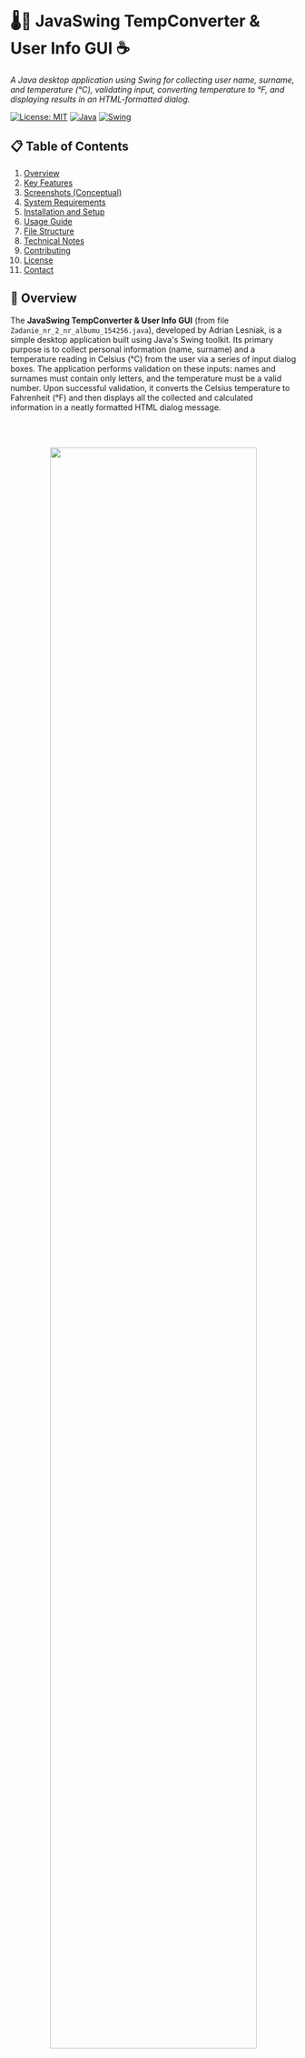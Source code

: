# 🌡️👤 JavaSwing TempConverter & User Info GUI ☕
_A Java desktop application using Swing for collecting user name, surname, and temperature (°C), validating input, converting temperature to °F, and displaying results in an HTML-formatted dialog._

[![License: MIT](https://img.shields.io/badge/License-MIT-yellow.svg)](https://opensource.org/licenses/MIT)
[![Java](https://img.shields.io/badge/Java-%3E%3D8-007396.svg?logo=java&logoColor=white)](https://www.java.com/)
[![Swing](https://img.shields.io/badge/UI-Java%20Swing-orange.svg)]() <!-- Generic Swing badge -->

## 📋 Table of Contents
1.  [Overview](#-overview)
2.  [Key Features](#-key-features)
3.  [Screenshots (Conceptual)](#-screenshots-conceptual)
4.  [System Requirements](#-system-requirements)
5.  [Installation and Setup](#️-installation-and-setup)
6.  [Usage Guide](#️-usage-guide)
7.  [File Structure](#-file-structure)
8.  [Technical Notes](#-technical-notes)
9.  [Contributing](#-contributing)
10. [License](#-license)
11. [Contact](#-contact)

## 📄 Overview

The **JavaSwing TempConverter & User Info GUI** (from file `Zadanie_nr_2_nr_albumu_154256.java`), developed by Adrian Lesniak, is a simple desktop application built using Java's Swing toolkit. Its primary purpose is to collect personal information (name, surname) and a temperature reading in Celsius (°C) from the user via a series of input dialog boxes. The application performs validation on these inputs: names and surnames must contain only letters, and the temperature must be a valid number. Upon successful validation, it converts the Celsius temperature to Fahrenheit (°F) and then displays all the collected and calculated information in a neatly formatted HTML dialog message.

<br><br>
<p align="center">
  <img src="screenshots/1.gif" width="85%">
</p>

## ✨ Key Features

*   👤 **User Data Input**:
    *   Collects First Name, Surname, and Temperature in Celsius (°C) using Swing's `JOptionPane.showInputDialog`.
*   ✔️ **Input Validation**:
    *   **Name/Surname**: Ensures that these fields contain only alphabetical characters (using a regular expression `^[a-zA-Z]+$`).
    *   **Temperature**: Validates that the input for temperature can be successfully parsed as a number (double).
    *   Displays error messages via `JOptionPane.showMessageDialog` if validation fails.
*   🌡️ **Temperature Conversion**:
    *   Converts the input Celsius temperature to Fahrenheit using the standard formula: `°F = (°C × 9/5) + 32`.
*   📊 **Formatted Output Display**:
    *   Presents the user's full name, the original temperature in Celsius, and the converted temperature in Fahrenheit.
    *   This summary is displayed within a `JOptionPane.showMessageDialog` that renders basic HTML for enhanced readability (e.g., using `<html>`, `<b>`, `<br>`).
*   💬 **Interactive Dialogs**: All user interaction (input and output) is handled through Swing's `JOptionPane` dialog boxes, providing a simple graphical user interface (GUI) experience.

## 🖼️ Screenshots (Conceptual)

_Screenshots of: the sequence of input dialogs (for name, surname, temperature), an example of an error message dialog for invalid input, and the final HTML-formatted results dialog._

<p align="center">
  <img src="screenshots\1.jpg" width="300"/>
  <img src="screenshots\2.jpg" width="300"/>
  <img src="screenshots\3.jpg" width="300"/>
  <img src="screenshots\4.jpg" width="300"/>
</p>

## ⚙️ System Requirements

*   **Java Development Kit (JDK)**: Java 8 or higher (for compilation and running).
*   **Java Runtime Environment (JRE)**: Required to run the compiled application if distributed as a JAR.
*   **Standard Java Libraries**:
    *   `javax.swing.JOptionPane` (for GUI dialogs)
    *   `java.util.Scanner` (noted as initialized but unused in the description, could be removed)
    *   Core Java libraries for string manipulation, number parsing, etc.
*   **Operating System**: Any OS that supports Java and Swing (e.g., Windows, macOS, Linux).

## 🛠️ Installation and Setup

1.  **Clone or Download the Source Code**:
    ```bash
    git clone <repository-url>
    cd <repository-directory>
    ```
    *(Replace `<repository-url>` and `<repository-directory>` if applicable, or simply download/save `Zadanie_nr_2_nr_albumu_154256.java`)*

2.  **Ensure Java Development Kit (JDK) is Installed**:
    Verify you have JDK 8 or higher installed and configured in your system's PATH. You can check with `java -version` and `javac -version`.

3.  **Compile the Java Application**:
    Open a terminal or command prompt, navigate to the directory where you saved `Zadanie_nr_2_nr_albumu_154256.java`, and compile it:
    ```bash
    javac Zadanie_nr_2_nr_albumu_154256.java
    ```
    This will produce a `Zadanie_nr_2_nr_albumu_154256.class` file.

4.  **Run the Java Application**:
    From the same directory, run the compiled class file:
    ```bash
    java Zadanie_nr_2_nr_albumu_154256
    ```

## 💡 Usage Guide

1.  Compile and run the application `Zadanie_nr_2_nr_albumu_154256` as detailed in the "Installation and Setup" section.
2.  **Input Sequence (via Dialog Boxes)**:
    *   **Name Dialog**: A dialog box will appear prompting you to "Enter your name:". Type your first name (letters only) and click "OK".
    *   **Surname Dialog**: Another dialog will appear prompting "Enter your surname:". Type your surname (letters only) and click "OK".
    *   **Temperature Dialog**: A dialog will appear prompting "Enter temperature in Celsius (°C):". Type a numeric value for the temperature and click "OK".
3.  **Error Handling**:
    *   If you enter non-alphabetic characters for the name or surname, an error dialog will appear (e.g., "Invalid input. Please enter letters only for name/surname.") and you will be re-prompted for that specific input.
    *   If you enter non-numeric input for the temperature, an error dialog (e.g., "Invalid input. Please enter a valid number for temperature.") will appear, and you will be re-prompted for the temperature.
4.  **Output (Result Dialog)**:
    *   Upon successful entry of all valid inputs, a final dialog box will appear.
    *   This dialog will display the collected and converted information in an HTML-formatted message, for example:
        ```html
        <html>
        Name: John<br>
        Surname: Doe<br>
        Temperature in Celsius: 25.0 °C<br>
        Temperature in Fahrenheit: 77.0 °F
        </html>
        ```
5.  **Program Termination**:
    *   After you click "OK" on the result dialog, the program will typically exit.

## 🗂️ File Structure

*   `Zadanie_nr_2_nr_albumu_154256.java`: The single Java source file containing all the program logic, including input collection, validation, temperature conversion, and display using `JOptionPane`.
*   `README.md`: This documentation file.

*(No external data files, log files, or separate class files are indicated for this specific program as described beyond the main `.java` file.)*

## 📝 Technical Notes

*   **GUI with `JOptionPane`**: The entire user interface is built using `javax.swing.JOptionPane` static methods. This provides a very simple, modal dialog-based GUI, suitable for basic input/output tasks without the complexity of full Swing frame/panel layouts.
*   **Input Validation**:
    *   Name/Surname validation uses a regular expression (`^[a-zA-Z]+$`) to check for alphabetic characters only.
    *   Temperature validation uses a `try-catch` block around `Double.parseDouble()` to handle potential `NumberFormatException`.
*   **Unused `Scanner`**: The description notes that a `Scanner` object is initialized but unused. This can be safely removed from the code to avoid confusion or unnecessary object creation.
*   **HTML in Dialogs**: `JOptionPane` can render basic HTML if the message string starts with `<html>`. This is used to format the final results display with line breaks and bold text.
*   **No Data Persistence**: The application processes inputs and displays results in memory for a single run. No data is saved to files or a database.
*   **Single-File Structure**: All logic appears to be contained within the single `Zadanie_nr_2_nr_albumu_154256.java` file.

## 🤝 Contributing

Contributions to this **JavaSwing TempConverter & User Info GUI** are welcome, especially if they aim to:

*   Enhance the GUI beyond basic `JOptionPane` (e.g., using `JFrame`, `JPanel`, `JTextField` for a more integrated form).
*   Add more robust input validation (e.g., for realistic temperature ranges).
*   Implement features like saving data to a file or a simple history log.
*   Provide localization for prompts and messages.
*   Improve the HTML formatting of the output dialog.

1.  Fork the repository.
2.  Create a new branch for your feature (`git checkout -b feature/EnhancedGUI`).
3.  Make your changes to the Java source file(s).
4.  Commit your changes (`git commit -m 'Feature: Implement JFrame for input'`).
5.  Push to the branch (`git push origin feature/EnhancedGUI`).
6.  Open a Pull Request.

Please ensure your code is well-commented and adheres to good Java practices.

## 📃 License

This project is licensed under the **MIT License**.
(If you have a `LICENSE` file in your repository, refer to it: `See the LICENSE file for details.`)

## 📧 Contact

Application concept by **Adrian Lesniak**.
For questions or feedback, please open an issue on the GitHub repository or contact the repository owner.

---
☀️ _A simple Java Swing tool for quick temperature conversions and user info display!_

